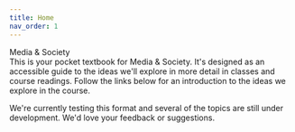 ```yaml
---
title: Home
nav_order: 1
---
```


Media & Society  
This is your pocket textbook for Media & Society. It's designed as an accessible guide to the ideas we'll explore in more detail in classes and course readings. Follow the links below for an introduction to the ideas we explore in the course.

We're currently testing this format and several of the topics are still under development. We'd love your feedback or suggestions.